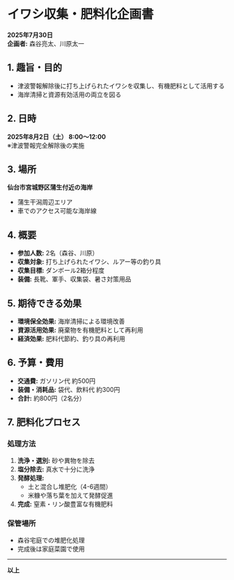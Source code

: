 # イワシ収集・肥料化企画書

**2025年7月30日**  
**企画者:** 森谷亮太、川原太一

## 1. 趣旨・目的
- 津波警報解除後に打ち上げられたイワシを収集し、有機肥料として活用する
- 海岸清掃と資源有効活用の両立を図る

## 2. 日時
**2025年8月2日（土） 8:00〜12:00**  
※津波警報完全解除後の実施

## 3. 場所
**仙台市宮城野区蒲生付近の海岸**
- 蒲生干潟周辺エリア
- 車でのアクセス可能な海岸線

## 4. 概要
- **参加人数:** 2名（森谷、川原）
- **収集対象:** 打ち上げられたイワシ、ルアー等の釣り具
- **収集目標:** ダンボール2箱分程度
- **装備:** 長靴、軍手、収集袋、暑さ対策用品

## 5. 期待できる効果
- **環境保全効果:** 海岸清掃による環境改善
- **資源活用効果:** 廃棄物を有機肥料として再利用
- **経済効果:** 肥料代節約、釣り具の再利用

## 6. 予算・費用
- **交通費:** ガソリン代 約500円
- **装備・消耗品:** 袋代、飲料代 約300円
- **合計:** 約800円（2名分）

## 7. 肥料化プロセス

### 処理方法
1. **洗浄・選別:** 砂や異物を除去
2. **塩分除去:** 真水で十分に洗浄
3. **発酵処理:**
   - 土と混合し堆肥化（4-6週間）
   - 米糠や落ち葉を加えて発酵促進
4. **完成:** 窒素・リン酸豊富な有機肥料

### 保管場所
- 森谷宅庭での堆肥化処理
- 完成後は家庭菜園で使用

---

**以上**